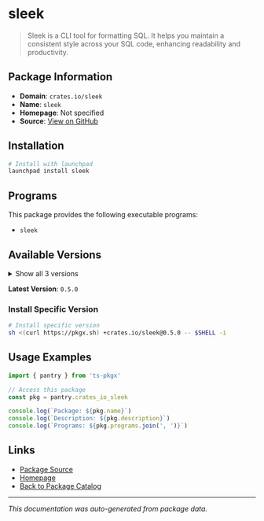 # sleek

> Sleek is a CLI tool for formatting SQL. It helps you maintain a consistent style across your SQL code, enhancing readability and productivity.

## Package Information

- **Domain**: `crates.io/sleek`
- **Name**: `sleek`
- **Homepage**: Not specified
- **Source**: [View on GitHub](https://github.com/pkgxdev/pantry/tree/main/projects/crates.io/sleek/package.yml)

## Installation

```bash
# Install with launchpad
launchpad install sleek
```

## Programs

This package provides the following executable programs:

- `sleek`

## Available Versions

<details>
<summary>Show all 3 versions</summary>

- `0.5.0`, `0.4.0`, `0.3.0`

</details>

**Latest Version**: `0.5.0`

### Install Specific Version

```bash
# Install specific version
sh <(curl https://pkgx.sh) +crates.io/sleek@0.5.0 -- $SHELL -i
```

## Usage Examples

```typescript
import { pantry } from 'ts-pkgx'

// Access this package
const pkg = pantry.crates_io_sleek

console.log(`Package: ${pkg.name}`)
console.log(`Description: ${pkg.description}`)
console.log(`Programs: ${pkg.programs.join(', ')}`)
```

## Links

- [Package Source](https://github.com/pkgxdev/pantry/tree/main/projects/crates.io/sleek/package.yml)
- [Homepage](#)
- [Back to Package Catalog](../package-catalog.md)

---

*This documentation was auto-generated from package data.*
